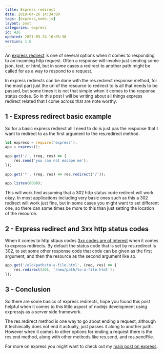 ```yaml
---
title: Express redirect
date: 2019-04-26 14:34:00
tags: [express,node.js]
layout: post
categories: express
id: 426
updated: 2021-03-24 16:03:30
version: 1.6
---
```


An [express redirect](https://expressjs.com/en/api.html#res.redirect) is one of several options when it comes to responding to an incoming http request. Often a response will involve just sending some json, text, or html, but in some cases a redirect to another path might be called for as a way to respond to a request.

In express redirects can be done with the res.redirect response method, for the most part just the url of the resource to redirect to is all that needs to be passed, but some times it is not that simple when it comes to the response status codes. So in this post I will be writing about all things express redirect related that I come across that are note worthy.

<!-- more -->

## 1 - Express redirect basic example

So for a basic express redirect all I need to do is just pas the response that I want to redirect to as the first argument to the res.redirect method.

```js
let express = require('express'),
app = express();
 
app.get('/', (req, res) => {
    res.send('you can not escape me');
});
 
app.get('*', (req, res) => res.redirect('/'));
 
app.listen(8080);
```

This will work find assuming that a 302 http status code redirect will work okay. In most applications including very basic ones such as this a 302 redirect will work just fine, but in some cases you might want to set different one, so there can some times be more to this than just setting the location of the resource.

## 2 - Express redirect and 3xx http status codes

When it comes to http sttaus codes [3xx codes are of interest](https://www.w3.org/Protocols/rfc2616/rfc2616-sec10.html) when it comes to express redirects. By default the status code that is set by res.redirect is 302, to set some other response code that code can be given as the first argument, and then the resource as the second argument like so.

```js
app.get('/old/path/to-a-file.html', (req, res) => {
    res.redirect(301, '/new/path/to-a-file.html');
});
```

## 3 - Conclusion

So there are some basics of express redirects, hope you found this post helpful when it comes to this little aspect of nodejs development using expressjs as a server side framework. 

The res.redirect method is one way to go about ending a request, although it technically does not end it actually, just passes it along to another path. However when it comes to other options for ending a request there is the res.end method, along with other methods like res.send, and res.sendFile.

For more on express you might want to check out my [main post on express](/2018/06/12/express/).